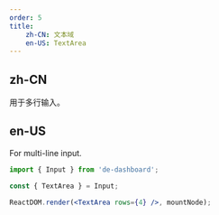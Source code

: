 ```yaml
---
order: 5
title:
    zh-CN: 文本域
    en-US: TextArea
---
```


## zh-CN

用于多行输入。

## en-US

For multi-line input.

````jsx
import { Input } from 'de-dashboard';

const { TextArea } = Input;

ReactDOM.render(<TextArea rows={4} />, mountNode);
````
